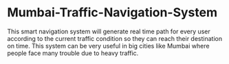 # Mumbai-Traffic-Navigation-System
This smart navigation system will generate real time path for every user according to the current traffic condition so they can reach their destination on time. This system can be very useful in big cities like Mumbai where people face many trouble due to heavy traffic.
